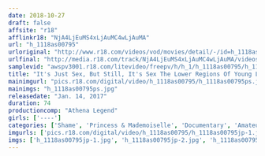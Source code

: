```yaml
---
date: 2018-10-27
draft: false
affsite: "r18"
afflinkr18: "NjA4LjEuMS4xLjAuMC4wLjAuMA"
url: "h_1118as00795"
urloriginal: "http://www.r18.com/videos/vod/movies/detail/-/id=h_1118as00795"
urlfinal: "http://media.r18.com/track/NjA4LjEuMS4xLjAuMC4wLjAuMA/videos/vod/movies/detail/-/id=h_1118as00795"
samplevid: "awspv3001.r18.com/litevideo/freepv/h/h_1/h_1118as00795/h_1118as00795_dmb_s.mp4"
title: "It's Just Sex, But Still, It's Sex The Lower Regions Of Young Ladies"
mainimgurl: "pics.r18.com/digital/video/h_1118as00795/h_1118as00795ps.jpg"
mainimgs: "h_1118as00795ps.jpg"
releasedate: "Jan. 14, 2017"
duration: 74
productioncomp: "Athena Legend"
girls: ['----']
categories: ['Shame', 'Princess & Mademoiselle', 'Documentary', 'Amateur']
imgurls: ['pics.r18.com/digital/video/h_1118as00795/h_1118as00795jp-1.jpg', 'pics.r18.com/digital/video/h_1118as00795/h_1118as00795jp-2.jpg', 'pics.r18.com/digital/video/h_1118as00795/h_1118as00795jp-3.jpg', 'pics.r18.com/digital/video/h_1118as00795/h_1118as00795jp-4.jpg', 'pics.r18.com/digital/video/h_1118as00795/h_1118as00795jp-5.jpg', 'pics.r18.com/digital/video/h_1118as00795/h_1118as00795jp-6.jpg', 'pics.r18.com/digital/video/h_1118as00795/h_1118as00795jp-7.jpg', 'pics.r18.com/digital/video/h_1118as00795/h_1118as00795jp-8.jpg', 'pics.r18.com/digital/video/h_1118as00795/h_1118as00795jp-9.jpg', 'pics.r18.com/digital/video/h_1118as00795/h_1118as00795jp-10.jpg', 'pics.r18.com/digital/video/h_1118as00795/h_1118as00795jp-11.jpg', 'pics.r18.com/digital/video/h_1118as00795/h_1118as00795jp-12.jpg', 'pics.r18.com/digital/video/h_1118as00795/h_1118as00795jp-13.jpg', 'pics.r18.com/digital/video/h_1118as00795/h_1118as00795jp-14.jpg', 'pics.r18.com/digital/video/h_1118as00795/h_1118as00795jp-15.jpg', 'pics.r18.com/digital/video/h_1118as00795/h_1118as00795jp-16.jpg', 'pics.r18.com/digital/video/h_1118as00795/h_1118as00795jp-17.jpg', 'pics.r18.com/digital/video/h_1118as00795/h_1118as00795jp-18.jpg', 'pics.r18.com/digital/video/h_1118as00795/h_1118as00795jp-19.jpg', 'pics.r18.com/digital/video/h_1118as00795/h_1118as00795jp-20.jpg']
imgs: ['h_1118as00795jp-1.jpg', 'h_1118as00795jp-2.jpg', 'h_1118as00795jp-3.jpg', 'h_1118as00795jp-4.jpg', 'h_1118as00795jp-5.jpg', 'h_1118as00795jp-6.jpg', 'h_1118as00795jp-7.jpg', 'h_1118as00795jp-8.jpg', 'h_1118as00795jp-9.jpg', 'h_1118as00795jp-10.jpg', 'h_1118as00795jp-11.jpg', 'h_1118as00795jp-12.jpg', 'h_1118as00795jp-13.jpg', 'h_1118as00795jp-14.jpg', 'h_1118as00795jp-15.jpg', 'h_1118as00795jp-16.jpg', 'h_1118as00795jp-17.jpg', 'h_1118as00795jp-18.jpg', 'h_1118as00795jp-19.jpg', 'h_1118as00795jp-20.jpg']
---
```

